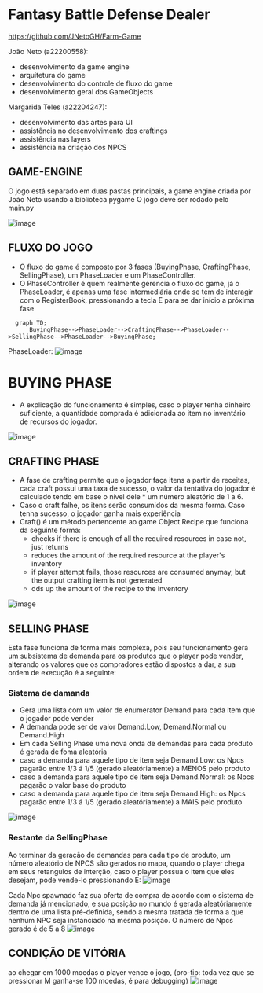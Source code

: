 # Fantasy Battle Defense Dealer
https://github.com/JNetoGH/Farm-Game

João Neto (a22200558):
- desenvolvimento da game  engine
- arquitetura do game
- desenvolvimento do controle de fluxo do game
- desenvolvimento geral dos GameObjects

Margarida Teles (a22204247):
- desenvolvimento das artes para UI
- assistência no desenvolvimento dos craftings
- assistência nas layers
- assistência na criação dos NPCS


## GAME-ENGINE
O jogo está separado em duas pastas principais, a game engine criada por João Neto usando a biblioteca pygame
O jogo deve ser rodado pelo main.py

![image](https://user-images.githubusercontent.com/24737993/206813666-cb213cbe-fb15-4cb6-be44-aa9d5d06cde8.png)



## FLUXO DO JOGO
- O fluxo do game é composto por 3 fases (BuyingPhase, CraftingPhase, SellingPhase), um PhaseLoader e um PhaseController.
- O PhaseController é quem realmente gerencia o fluxo do game, já o PhaseLoader, é apenas uma fase intermediária onde se tem de interagir com o RegisterBook, pressionando a tecla E para se dar início a próxima fase

```mermaid
  graph TD;
      BuyingPhase-->PhaseLoader-->CraftingPhase-->PhaseLoader-->SellingPhase-->PhaseLoader-->BuyingPhase;
```

PhaseLoader:
![image](https://user-images.githubusercontent.com/24737993/206810769-d1908a96-f739-414c-90b1-5932ccde436e.png)

# BUYING PHASE
- A explicação do funcionamento é simples, caso o player tenha dinheiro suficiente, a quantidade comprada é adicionada ao item no inventário de recursos do jogador.


![image](https://user-images.githubusercontent.com/24737993/206812259-bb08fbbb-35dd-4875-aa36-3724feb488e5.png)


## CRAFTING PHASE
- A fase de crafting permite que o jogador faça itens a partir de receitas, cada craft possui uma taxa de sucesso, o valor da tentativa do jogador é calculado tendo em base o nível dele * um número aleatório de 1 a 6.
- Caso o craft falhe, os itens serão consumidos da mesma forma.
Caso tenha sucesso, o jogador ganha mais experiência
- Craft() é um método pertencente ao game Object Recipe que funciona da seguinte forma:
  - checks if there is enough of all the required resources in case not, just returns
  - reduces the amount of the required resource at the player's inventory
  - if player attempt fails, those resources are consumed anymay, but the output crafting item is not generated
  - dds up the amount of the recipe to the inventory

![image](https://user-images.githubusercontent.com/24737993/206812318-b2ae6a8d-0230-4216-9061-d635424a3fe8.png)


## SELLING PHASE
Esta fase funciona de forma mais complexa, pois seu funcionamento gera um subsistema de demanda para os produtos que o player pode vender, alterando os valores que os compradores estão dispostos a dar, a sua ordem de execução é a seguinte:

### Sistema de damanda
- Gera uma lista com um valor de enumerator Demand para cada item que o jogador pode vender
- A demanda pode ser de valor Demand.Low, Demand.Normal ou Demand.High
- Em cada Selling Phase uma nova onda de demandas para cada produto é gerada de foma aleatória
- caso a demanda para aquele tipo de item seja Demand.Low: os Npcs pagarão entre 1/3 á 1/5 (gerado aleatóriamente) a MENOS pelo produto
- caso a demanda para aquele tipo de item seja Demand.Normal: os Npcs pagarão o valor base do produto
- caso a demanda para aquele tipo de item seja Demand.High: os Npcs pagarão entre 1/3 á 1/5 (gerado aleatóriamente) a MAIS pelo produto

![image](https://user-images.githubusercontent.com/24737993/206813192-f8746d01-6c45-4c5a-94fe-d134f1d71aa3.png)


### Restante da SellingPhase
Ao terminar da geração de demandas para cada tipo de produto, um número aleatório de NPCS são gerados no mapa, quando o player chega em seus retangulos de interção, caso o player possua o item que eles desejam, pode vende-lo pressionando E:
  ![image](https://user-images.githubusercontent.com/24737993/206813108-e6e38d64-a8e5-489f-abf0-7070525be5ac.png)

Cada Npc spawnado faz sua oferta de compra de acordo com o sistema de demanda já mencionado, e sua posição no mundo é gerada aleatóriamente dentro de uma lista pré-definida, sendo a mesma tratada de forma a que nenhum NPC seja instanciado na mesma posição.
O número de Npcs gerado é de 5 a 8
![image](https://user-images.githubusercontent.com/24737993/206813441-197b956d-0ae4-43e6-8093-4d3e7d651e4d.png)

## CONDIÇÃO DE VITÓRIA
ao chegar em 1000 moedas o player vence o jogo, (pro-tip: toda vez que se pressionar M ganha-se 100 moedas, é para debugging)
![image](https://user-images.githubusercontent.com/24737993/206813548-9f6a2a64-f3f7-40f2-a58f-a4d34c43a660.png)




